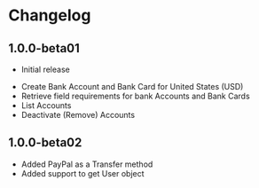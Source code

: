 Changelog
=========

1.0.0-beta01
-------------------
- Initial release
* Create Bank Account and Bank Card for United States (USD)
* Retrieve field requirements for bank Accounts and Bank Cards
* List Accounts
* Deactivate (Remove) Accounts

1.0.0-beta02
-------------------
* Added PayPal as a Transfer method
* Added support to get User object
